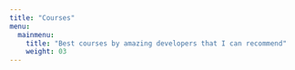 ```yaml
---
title: "Courses"
menu:
  mainmenu:
    title: "Best courses by amazing developers that I can recommend"
    weight: 03
---
```

